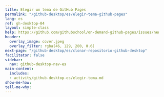 ```yaml
---
title: Elegir un tema de GitHub Pages
permalink: "/github-desktop/es/elegir-tema-github-pages"
lang: es
ref: gh-desktop-04
layout: simple-class
help: https://github.com/githubschool/on-demand-github-pages/issues/new?title=I%20need%20help&body=Describe%20what%20you%20need%20help%20with%20here.&labels=Help%20Wanted
header:
  overlay_image: cover.jpeg
  overlay_filter: rgba(46, 129, 200, 0.6)
next-page: "/github-desktop/es/clonar-repositorio-github-desktop"
facilitator: false
sidebar:
  nav: github-desktop-nav-es
main-content:
  includes:
  - activity/github-desktop-es/elegir-tema.md
show-me-how: 
tell-me-why: 
---
```


